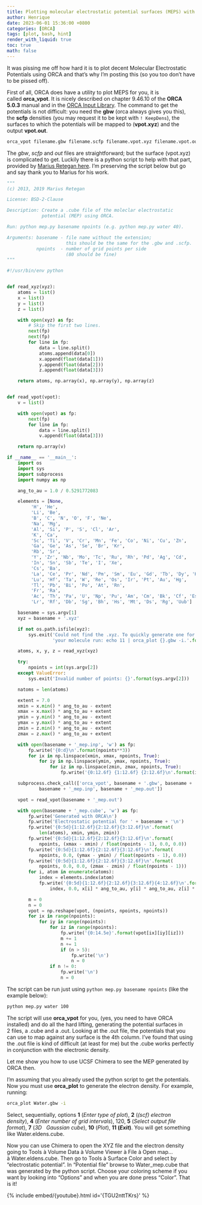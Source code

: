```yaml
---
title: Plotting molecular electrostatic potential surfaces (MEPS) with ORCA
author: Henrique
date: 2023-06-01 15:36:00 +0800
categories: [ORCA]
tags: [plot, bash, hint]
render_with_liquid: true
toc: true
math: false
---
```


It was pissing me off how hard it is to plot decent Molecular Electrostatic Potentials using ORCA and that’s why I’m posting this (so you too don’t have to be pissed off).

First of all, ORCA does have a utility to plot MEPS for you, it is called **orca_vpot**. It is nicely described on chapter 9.46.10 of the **ORCA 5.0.3** manual and in the [ORCA Input Library](https://sites.google.com/site/orcainputlibrary/orbital-and-density-analysis#h.38v3bl91cggu). The command to get the potentials is not difficult: you need the **gbw** (orca always gives you this), the **scfp** densities (you may request it to be kept with `! KeepDens`), the surfaces to which the potentials will be mapped to (**vpot.xyz**) and the output **vpot.out**.

```bash
orca_vpot filename.gbw filename.scfp filename.vpot.xyz filename.vpot.out
```

The *gbw*, *scfp* and *out* files are straightforward; but the surface (vpot.xyz) is complicated to get. Luckily there is a python script to help with that part, provided by [Marius Retegan here](https://gist.github.com/mretegan/5501553). I’m preserving the script below but go and say thank you to Marius for his work.

```python
"""
(c) 2013, 2019 Marius Retegan

License: BSD-2-Clause

Description: Create a .cube file of the moleclar electrostatic
             potential (MEP) using ORCA.

Run: python mep.py basename npoints (e.g. python mep.py water 40).

Arguments: basename - file name without the extension;
                      this should be the same for the .gbw and .scfp.
           npoints  - number of grid points per side
                      (80 should be fine)
"""

#!/usr/bin/env python


def read_xyz(xyz):
    atoms = list()
    x = list()
    y = list()
    z = list()

    with open(xyz) as fp:
        # Skip the first two lines.
        next(fp)
        next(fp)
        for line in fp:
            data = line.split()
            atoms.append(data[0])
            x.append(float(data[1]))
            y.append(float(data[2]))
            z.append(float(data[3]))

    return atoms, np.array(x), np.array(y), np.array(z)


def read_vpot(vpot):
    v = list()

    with open(vpot) as fp:
        next(fp)
        for line in fp:
            data = line.split()
            v.append(float(data[3]))

    return np.array(v)

if __name__ == '__main__':
    import os
    import sys
    import subprocess
    import numpy as np

    ang_to_au = 1.0 / 0.5291772083

    elements = [None,
         'H', 'He',
         'Li', 'Be',
         'B', 'C', 'N', 'O', 'F', 'Ne',
         'Na', 'Mg',
         'Al', 'Si', 'P', 'S', 'Cl', 'Ar',
         'K', 'Ca',
         'Sc', 'Ti', 'V', 'Cr', 'Mn', 'Fe', 'Co', 'Ni', 'Cu', 'Zn',
         'Ga', 'Ge', 'As', 'Se', 'Br', 'Kr',
         'Rb', 'Sr',
         'Y', 'Zr', 'Nb', 'Mo', 'Tc', 'Ru', 'Rh', 'Pd', 'Ag', 'Cd',
         'In', 'Sn', 'Sb', 'Te', 'I', 'Xe',
         'Cs', 'Ba',
         'La', 'Ce', 'Pr', 'Nd', 'Pm', 'Sm', 'Eu', 'Gd', 'Tb', 'Dy', 'Ho', 'Er', 'Tm', 'Yb',
         'Lu', 'Hf', 'Ta', 'W', 'Re', 'Os', 'Ir', 'Pt', 'Au', 'Hg',
         'Tl', 'Pb', 'Bi', 'Po', 'At', 'Rn',
         'Fr', 'Ra',
         'Ac', 'Th', 'Pa', 'U', 'Np', 'Pu', 'Am', 'Cm', 'Bk', 'Cf', 'Es', 'Fm', 'Md', 'No',
         'Lr', 'Rf', 'Db', 'Sg', 'Bh', 'Hs', 'Mt', 'Ds', 'Rg', 'Uub']

    basename = sys.argv[1]
    xyz = basename + '.xyz'

    if not os.path.isfile(xyz):
        sys.exit('Could not find the .xyz. To quickly generate one for '
                 'your molecule run: echo 11 | orca_plot {}.gbw -i.'.format(basename))

    atoms, x, y, z = read_xyz(xyz)

    try:
        npoints = int(sys.argv[2])
    except ValueError:
        sys.exit('Invalid number of points: {}'.format(sys.argv[2]))

    natoms = len(atoms)

    extent = 7.0
    xmin = x.min() * ang_to_au - extent
    xmax = x.max() * ang_to_au + extent
    ymin = y.min() * ang_to_au - extent
    ymax = y.max() * ang_to_au + extent
    zmin = z.min() * ang_to_au - extent
    zmax = z.max() * ang_to_au + extent

    with open(basename + '_mep.inp', 'w') as fp:
        fp.write('{0:d}\n'.format(npoints**3))
        for ix in np.linspace(xmin, xmax, npoints, True):
            for iy in np.linspace(ymin, ymax, npoints, True):
                for iz in np.linspace(zmin, zmax, npoints, True):
                    fp.write('{0:12.6f} {1:12.6f} {2:12.6f}\n'.format(ix, iy, iz))

    subprocess.check_call(['orca_vpot', basename + '.gbw', basename + '.scfp',
            basename + '_mep.inp', basename + '_mep.out'])

    vpot = read_vpot(basename + '_mep.out')

    with open(basename + '_mep.cube', 'w') as fp:
        fp.write('Generated with ORCA\n')
        fp.write('Electrostatic potential for ' + basename + '\n')
        fp.write('{0:5d}{1:12.6f}{2:12.6f}{3:12.6f}\n'.format(
            len(atoms), xmin, ymin, zmin))
        fp.write('{0:5d}{1:12.6f}{2:12.6f}{3:12.6f}\n'.format(
            npoints, (xmax - xmin) / float(npoints - 1), 0.0, 0.0))
        fp.write('{0:5d}{1:12.6f}{2:12.6f}{3:12.6f}\n'.format(
            npoints, 0.0, (ymax - ymin) / float(npoints - 1), 0.0))
        fp.write('{0:5d}{1:12.6f}{2:12.6f}{3:12.6f}\n'.format(
            npoints, 0.0, 0.0, (zmax - zmin) / float(npoints - 1)))
        for i, atom in enumerate(atoms):
            index = elements.index(atom)
            fp.write('{0:5d}{1:12.6f}{2:12.6f}{3:12.6f}{4:12.6f}\n'.format(
                index, 0.0, x[i] * ang_to_au, y[i] * ang_to_au, z[i] * ang_to_au))

        m = 0
        n = 0
        vpot = np.reshape(vpot, (npoints, npoints, npoints))
        for ix in range(npoints):
            for iy in range(npoints):
                for iz in range(npoints):
                    fp.write('{0:14.5e}'.format(vpot[ix][iy][iz]))
                    m += 1
                    n += 1
                    if (n > 5):
                        fp.write('\n')
                        n = 0
                if n != 0:
                    fp.write('\n')
                    n = 0
```

The script can be run just using `python mep.py basename npoints` (like the example below):

```bash
python mep.py water 100
```

The script will use **orca_vpot** for you, (yes, you need to have ORCA installed) and do all the hard lifting, generating the potential surfaces in 2 files, a .cube and a .out. Looking at the .out file, the potentials that you can use to map against any surface is the 4th column. I’ve found that using the .out file is kind of difficult (at least for me) but the .cube works perfectly in conjunction with the electronic density.

Let me show you how to use UCSF Chimera to see the MEP generated by ORCA then.

I’m assuming that you already used the python script to get the potentials. Now you must use **orca_plot** to generate the electron density. For example, running:

```bash
orca_plot Water.gbw -i
```

Select, sequentially, options **1** (*Enter type of plot*), **2** (*(scf) electron density*), **4** (*Enter number of grid intervals*), 120, **5** (*Select output file format*), **7** (*3D   Gaussian cube*), **10** (*Plot*), **11 (***Exit***)**. You will get something like Water.eldens.cube.

Now you can use Chimera to open the XYZ file and the electron density going to Tools à Volume Data à Volume Viewer à File à Open map… à Water.eldens.cube. Then go to Tools à Surface Color and select by “electrostatic potential”. In “Potential file” browse to Water_mep.cube that was generated by the python script. Choose your coloring scheme if you want by looking into “Options” and when you are done press “Color”. That is it!

{% include embed/{youtube}.html id='{TGU2nttTKrs}' %}
